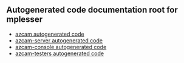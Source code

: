 ## Autogenerated code documentation root for mplesser ##

- [azcam autogenerated code](https://mplesser.github.io/code/azcam/)
- [azcam-server autogenerated code](https://mplesser.github.io/code/azcam_server/)
- [azcam-console autogenerated code](https://mplesser.github.io/code/azcam_console/)
- [azcam-testers autogenerated code](https://mplesser.github.io/code/azcam_testers/)
